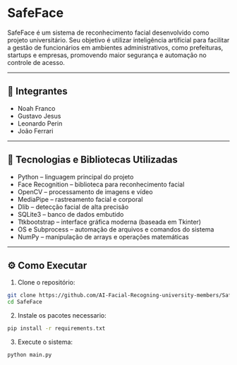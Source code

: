 # SafeFace

<p>SafeFace é um sistema de reconhecimento facial desenvolvido como projeto universitário. Seu objetivo é utilizar inteligência artificial para facilitar a gestão de funcionários em ambientes administrativos, como prefeituras, startups e empresas, promovendo maior segurança e automação no controle de acesso.</p>

---

## 👥 Integrantes
- Noah Franco
- Gustavo Jesus
- Leonardo Perin
- João Ferrari

---

## 🧠 Tecnologias e Bibliotecas Utilizadas
- Python – linguagem principal do projeto
- Face Recognition – biblioteca para reconhecimento facial
- OpenCV – processamento de imagens e vídeo
- MediaPipe – rastreamento facial e corporal
- Dlib – detecção facial de alta precisão
- SQLite3 – banco de dados embutido
- Ttkbootstrap – interface gráfica moderna (baseada em Tkinter)
- OS e Subprocess – automação de arquivos e comandos do sistema
- NumPy – manipulação de arrays e operações matemáticas

---

## ⚙️ Como Executar
1. Clone o repositório:
```bash
git clone https://github.com/AI-Facial-Recogning-university-members/SafeFace.git
cd SafeFace
```
2. Instale os pacotes necessario:
```bash
pip install -r requirements.txt
```
3. Execute o sistema:
```bash
python main.py
```



